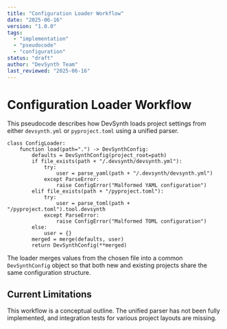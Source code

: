 ```yaml
---
title: "Configuration Loader Workflow"
date: "2025-06-16"
version: "1.0.0"
tags:
  - "implementation"
  - "pseudocode"
  - "configuration"
status: "draft"
author: "DevSynth Team"
last_reviewed: "2025-06-16"
---
```


# Configuration Loader Workflow

This pseudocode describes how DevSynth loads project settings from either `devsynth.yml` or `pyproject.toml` using a unified parser.

```pseudocode
class ConfigLoader:
    function load(path=".") -> DevSynthConfig:
        defaults = DevSynthConfig(project_root=path)
        if file_exists(path + "/.devsynth/devsynth.yml"):
            try:
                user = parse_yaml(path + "/.devsynth/devsynth.yml")
            except ParseError:
                raise ConfigError("Malformed YAML configuration")
        elif file_exists(path + "/pyproject.toml"):
            try:
                user = parse_toml(path + "/pyproject.toml").tool.devsynth
            except ParseError:
                raise ConfigError("Malformed TOML configuration")
        else:
            user = {}
        merged = merge(defaults, user)
        return DevSynthConfig(**merged)
```

The loader merges values from the chosen file into a common `DevSynthConfig` object so that both new and existing projects share the same configuration structure.

## Current Limitations

This workflow is a conceptual outline. The unified parser has not been fully
implemented, and integration tests for various project layouts are missing.
